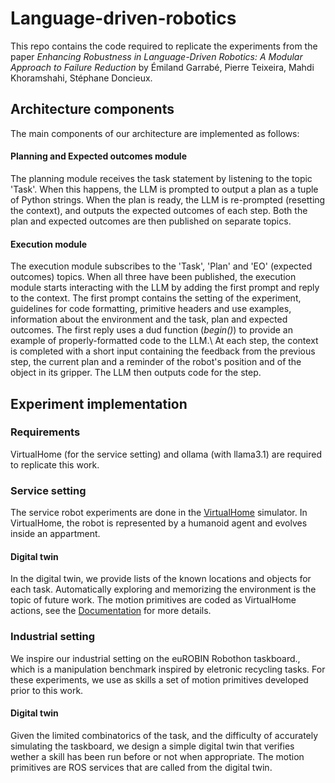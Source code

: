 # Language-driven-robotics
This repo contains the code required to replicate the experiments from the paper _Enhancing Robustness in Language-Driven Robotics: A Modular Approach to Failure Reduction_ by Émiland Garrabé, Pierre Teixeira, Mahdi Khoramshahi, Stéphane Doncieux.

## Architecture components
The main components of our architecture are implemented as follows:

#### Planning and Expected outcomes module
The planning module receives the task statement by listening to the topic 'Task'. When this happens, the LLM is prompted to output a plan as a tuple of Python strings. When the plan is ready, the LLM is re-prompted (resetting the context), and outputs the expected outcomes of each step. Both the plan and expected outcomes are then published on separate topics.

#### Execution module
The execution module subscribes to the 'Task', 'Plan' and 'EO' (expected outcomes) topics. When all three have been published, the execution module starts interacting with the LLM by adding the first prompt and reply to the context. The first prompt contains the setting of the experiment, guidelines for code formatting, primitive headers and use examples, information about the environment and the task, plan and expected outcomes. The first reply uses a dud function (_begin()_) to provide an example of properly-formatted code to the LLM.\\
At each step, the context is completed with a short input containing the feedback from the previous step, the current plan and a reminder of the robot's position and of the object in its gripper. The LLM then outputs code for the step.

## Experiment implementation
### Requirements
VirtualHome (for the service setting) and ollama (with llama3.1) are required to replicate this work.

### Service setting
The service robot experiments are done in the [VirtualHome](virtual-home.org/) simulator. In VirtualHome, the robot is represented by a humanoid agent and evolves inside an appartment. 

#### Digital twin
In the digital twin, we provide lists of the known locations and objects for each task. Automatically exploring and memorizing the environment is the topic of future work. The motion primitives are coded as VirtualHome actions, see the [Documentation](http://virtual-home.org/documentation/master/get_started/get_started.html#key-concepts) for more details.

### Industrial setting
We inspire our industrial setting on the euROBIN Robothon taskboard., which is a manipulation benchmark inspired by eletronic recycling tasks. For these experiments, we use as skills a set of motion primitives developed prior to this work.

#### Digital twin
Given the limited combinatorics of the task, and the difficulty of accurately simulating the taskboard, we design a simple digital twin that verifies wether a skill has been run before or not when appropriate. The motion primitives are ROS services that are called from the digital twin.
